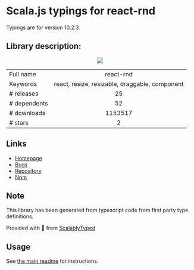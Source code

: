 
# Scala.js typings for react-rnd

Typings are for version 10.2.3

## Library description:
<p align="center"><img src ="https://github.com/bokuweb/react-rnd/blob/master/logo.png?raw=true" /></p>

|                    |                 |
| ------------------ | :-------------: |
| Full name          | react-rnd |
| Keywords           | react, resize, resizable, draggable, component |
| # releases         | 25 |
| # dependents       | 52 |
| # downloads        | 1153517 |
| # stars            | 2 |

## Links
- [Homepage](https://github.com/bokuweb/react-rnd)
- [Bugs](https://github.com/bokuweb/react-rnd/issues)
- [Repository](https://github.com/bokuweb/react-rnd)
- [Npm](https://www.npmjs.com/package/react-rnd)
    


## Note
This library has been generated from typescript code from first party type definitions.

Provided with :purple_heart: from [ScalablyTyped](https://github.com/oyvindberg/ScalablyTyped)

## Usage
See [the main readme](../../readme.md) for instructions.


